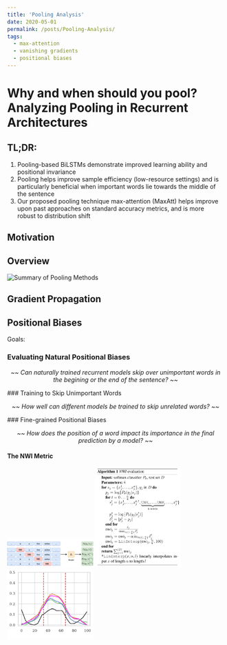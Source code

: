 ```yaml
---
title: 'Pooling Analysis'
date: 2020-05-01
permalink: /posts/Pooling-Analysis/
tags:
  - max-attention
  - vanishing gradients
  - positional biases
---
```


Why and when should you pool?  <br /> Analyzing Pooling in Recurrent Architectures  
======

TL;DR:
------
1. Pooling-based BiLSTMs demonstrate improved learning ability and positional invariance
2. Pooling helps improve sample efficiency (low-resource settings) and is particularly beneficial when important words lie towards the middle of the sentence
3. Our proposed pooling technique max-attention (MaxAtt) helps improve upon past approaches on standard accuracy metrics, and is more robust to distribution shift


## Motivation

## Overview
![Summary of Pooling Methods][summary_pooling]



[summary_pooling]: https://github.com/pratyush911/pratyush911.github.io/blob/master/_posts/Pooling-Analysis/Figures/overall_figure.png
## Gradient Propagation

## Positional Biases
Goals:
### Evaluating Natural Positional Biases
<p style="text-align: center;"><i> ~~ Can naturally trained recurrent models skip over unimportant words in the begining or the end of the sentence? ~~  </i></p>
### Training to Skip Unimportant Words
<p style="text-align: center;"><i> ~~ How well can different models be trained to skip unrelated words? ~~  </i></p>  
### Fine-grained Positional Biases
<p style="text-align: center;"><i> ~~ How does the position of a word impact its importance in the final prediction by a model? ~~  </i></p>  

#### The NWI Metric
<img src="Figures/NWI/NWI_Explain.png" alt="NWI Explanation" width="200"/>
<img src="Figures/NWI/NWI_Algo.png" alt="NWI Algo" width="200"/>
<img src="Figures/NWI/YAHOO_SHORT_25K_mid.png" alt="NWI Explanation" width="200"/>
